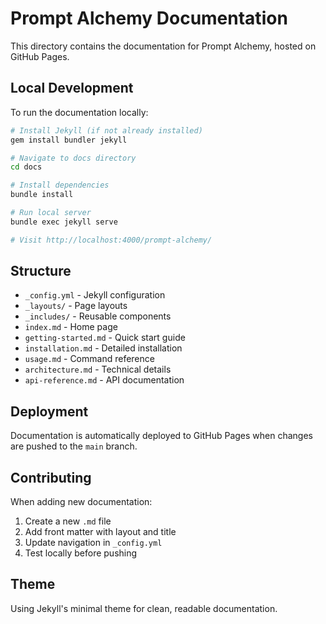 # Prompt Alchemy Documentation

This directory contains the documentation for Prompt Alchemy, hosted on GitHub Pages.

## Local Development

To run the documentation locally:

```bash
# Install Jekyll (if not already installed)
gem install bundler jekyll

# Navigate to docs directory
cd docs

# Install dependencies
bundle install

# Run local server
bundle exec jekyll serve

# Visit http://localhost:4000/prompt-alchemy/
```

## Structure

- `_config.yml` - Jekyll configuration
- `_layouts/` - Page layouts
- `_includes/` - Reusable components
- `index.md` - Home page
- `getting-started.md` - Quick start guide
- `installation.md` - Detailed installation
- `usage.md` - Command reference
- `architecture.md` - Technical details
- `api-reference.md` - API documentation

## Deployment

Documentation is automatically deployed to GitHub Pages when changes are pushed to the `main` branch.

## Contributing

When adding new documentation:

1. Create a new `.md` file
2. Add front matter with layout and title
3. Update navigation in `_config.yml`
4. Test locally before pushing

## Theme

Using Jekyll's minimal theme for clean, readable documentation.